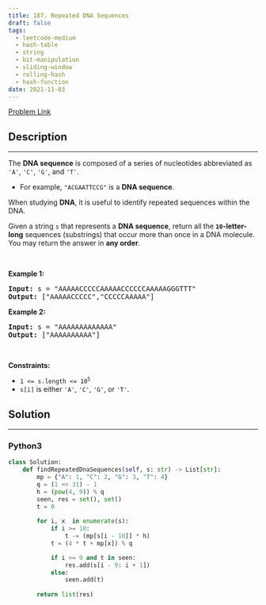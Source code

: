```yaml
---
title: 187. Repeated DNA Sequences
draft: false
tags: 
  - leetcode-medium
  - hash-table
  - string
  - bit-manipulation
  - sliding-window
  - rolling-hash
  - hash-function
date: 2021-11-03
---
```


[Problem Link](https://leetcode.com/problems/repeated-dna-sequences/)

## Description

---
<p>The <strong>DNA sequence</strong> is composed of a series of nucleotides abbreviated as <code>&#39;A&#39;</code>, <code>&#39;C&#39;</code>, <code>&#39;G&#39;</code>, and <code>&#39;T&#39;</code>.</p>

<ul>
	<li>For example, <code>&quot;ACGAATTCCG&quot;</code> is a <strong>DNA sequence</strong>.</li>
</ul>

<p>When studying <strong>DNA</strong>, it is useful to identify repeated sequences within the DNA.</p>

<p>Given a string <code>s</code> that represents a <strong>DNA sequence</strong>, return all the <strong><code>10</code>-letter-long</strong> sequences (substrings) that occur more than once in a DNA molecule. You may return the answer in <strong>any order</strong>.</p>

<p>&nbsp;</p>
<p><strong class="example">Example 1:</strong></p>
<pre><strong>Input:</strong> s = "AAAAACCCCCAAAAACCCCCCAAAAAGGGTTT"
<strong>Output:</strong> ["AAAAACCCCC","CCCCCAAAAA"]
</pre><p><strong class="example">Example 2:</strong></p>
<pre><strong>Input:</strong> s = "AAAAAAAAAAAAA"
<strong>Output:</strong> ["AAAAAAAAAA"]
</pre>
<p>&nbsp;</p>
<p><strong>Constraints:</strong></p>

<ul>
	<li><code>1 &lt;= s.length &lt;= 10<sup>5</sup></code></li>
	<li><code>s[i]</code> is either <code>&#39;A&#39;</code>, <code>&#39;C&#39;</code>, <code>&#39;G&#39;</code>, or <code>&#39;T&#39;</code>.</li>
</ul>


## Solution

---
### Python3
``` py title='repeated-dna-sequences'
class Solution:
    def findRepeatedDnaSequences(self, s: str) -> List[str]:
        mp = {"A": 1, "C": 2, "G": 3, "T": 4}
        q = (1 << 31) - 1
        h = (pow(4, 9)) % q
        seen, res = set(), set()
        t = 0
        
        for i, x  in enumerate(s):
            if i >= 10:
                t -= (mp[s[i - 10]] * h)
            t = (4 * t + mp[x]) % q

            if i >= 9 and t in seen:
                res.add(s[i - 9: i + 1])
            else:
                seen.add(t)
        
        return list(res)
        
        
```

